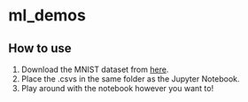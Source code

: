 # ml_demos
## How to use

1. Download the MNIST dataset from [here](https://www.kaggle.com/c/digit-recognizer/data).
2. Place the .csvs in the same folder as the Jupyter Notebook.
3. Play around with the notebook however you want to!

